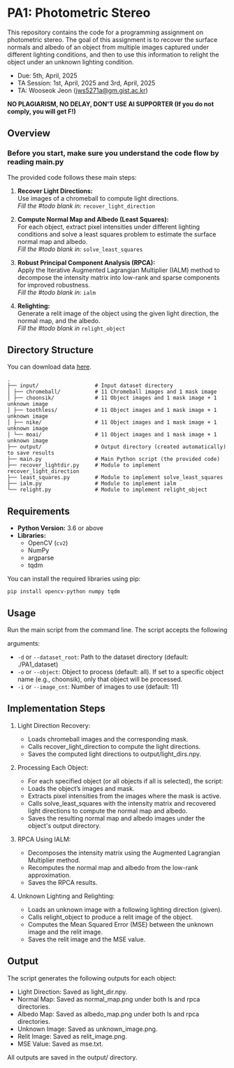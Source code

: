 # PA1: Photometric Stereo
This repository contains the code for a programming assignment on photometric stereo. The goal of this assignment is to recover the surface normals and albedo of an object from multiple images captured under different lighting conditions, and then to use this information to relight the object under an unknown lighting condition.

- Due: 5th, April, 2025
- TA Session: 1st, April, 2025 and 3rd, April, 2025
- TA: Wooseok Jeon (jws5271a@gm.gist.ac.kr)

**NO PLAGIARISM, NO DELAY, DON'T USE AI SUPPORTER (If you do not comply, you will get F!)**

## Overview

### Before you start, make sure you understand the code flow by reading main.py

The provided code follows these main steps:
1. **Recover Light Directions:**  
   Use images of a chromeball to compute light directions.  
   *Fill the #todo blank in:* `recover_light_direction`

2. **Compute Normal Map and Albedo (Least Squares):**  
   For each object, extract pixel intensities under different lighting conditions and solve a least squares problem to estimate the surface normal map and albedo.  
   *Fill the #todo blank in:* `solve_least_squares`

3. **Robust Principal Component Analysis (RPCA):**  
   Apply the Iterative Augmented Lagrangian Multiplier (IALM) method to decompose the intensity matrix into low-rank and sparse components for improved robustness.  
   *Fill the #todo blank in:* `ialm`

5. **Relighting:**  
   Generate a relit image of the object using the given light direction, the normal map, and the albedo.  
   *Fill the #todo blank in* `relight_object`

## Directory Structure
You can download data [here]().
```
. 
├── input/                  # Input dataset directory 
│ ├── chromeball/           # 11 Chromeball images and 1 mask image
│ ├── choonsik/             # 11 Object images and 1 mask image + 1 unknown image
│ ├── toothless/            # 11 Object images and 1 mask image + 1 unknown image
│ ├── nike/                 # 11 Object images and 1 mask image + 1 unknown image
│ └── moai/                 # 11 Object images and 1 mask image + 1 unknown image
├── output/                 # Output directory (created automatically) to save results 
├── main.py                 # Main Python script (the provided code) 
├── recover_lightdir.py     # Module to implement recover_light_direction 
├── least_squares.py        # Module to implement solve_least_squares 
├── ialm.py                 # Module to implement ialm 
└── relight.py              # Module to implement relight_object 
```

## Requirements

- **Python Version:** 3.6 or above
- **Libraries:**  
  - OpenCV (`cv2`)
  - NumPy
  - argparse
  - tqdm

You can install the required libraries using pip:

```
pip install opencv-python numpy tqdm
```

## Usage
Run the main script from the command line. The script accepts the following

arguments:

- `-d` or `--dataset_root`: Path to the dataset directory (default: ./PA1_dataset)
- `-o` or `--object`: Object to process (default: all). If set to a specific object name (e.g., choonsik), only that object will be processed.
- `-i` or `--image_cnt`: Number of images to use (default: 11)


## Implementation Steps

1. Light Direction Recovery:
   - Loads chromeball images and the corresponding mask.
   - Calls recover_light_direction to compute the light directions.
   - Saves the computed light directions to output/light_dirs.npy.

2. Processing Each Object:
   - For each specified object (or all objects if all is selected), the script:
   - Loads the object’s images and mask.
   - Extracts pixel intensities from the images where the mask is active.
   - Calls solve_least_squares with the intensity matrix and recovered light directions to compute the normal map and albedo.
   - Saves the resulting normal map and albedo images under the object's output directory.

3. RPCA Using IALM:
   - Decomposes the intensity matrix using the Augmented Lagrangian Multiplier method.
   - Recomputes the normal map and albedo from the low-rank approximation.
   - Saves the RPCA results.

4. Unknown Lighting and Relighting:
   - Loads an unknown image with a following lighting direction (given).
   - Calls relight_object to produce a relit image of the object.
   - Computes the Mean Squared Error (MSE) between the unknown image and the relit image.
   - Saves the relit image and the MSE value.

## Output
The script generates the following outputs for each object:

- Light Direction: Saved as light_dir.npy.
- Normal Map: Saved as normal_map.png under both ls and rpca directories.
- Albedo Map: Saved as albedo_map.png under both ls and rpca directories.
- Unknown Image: Saved as unknown_image.png.
- Relit Image: Saved as relit_image.png.
- MSE Value: Saved as mse.txt.
  
All outputs are saved in the output/ directory.
